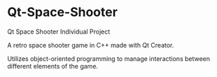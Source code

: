# Qt-Space-Shooter
Qt Space Shooter Individual Project


A retro space shooter game in C++ made with Qt Creator.

Utilizes object-oriented programming to manage interactions between different elements of the game.

